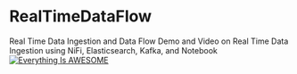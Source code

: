 # RealTimeDataFlow
Real Time Data Ingestion and Data Flow
Demo and Video on Real Time Data Ingestion using NiFi, Elasticsearch, Kafka, and Notebook
[![Everything Is AWESOME](https://img.youtube.com/vi/MLWtNL0qYY8-Y/0.jpg)](https://www.youtube.com/watch?v=StTqXEQ2l-Y "Everything Is AWESOME")
